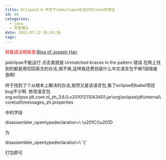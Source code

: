 ```yaml
---
title: Eclipse3.6 中文下Jadeclipse无法打开class的修正
id: 64
categories:
  - java
  - 开发相关
date: 2011-07-12 16:14:26
tags:
---
```


<span style="color: #ff0000;">转载请注明来源:</span>[Blog of Joseph Han](../ "Blog of Joseph Han")

jadclipse不能运行 点击类就报 Unmatched braces in the pattern 错误
在网上找到的都是用切回英文的办法,很不爽,这样我还费劲装什么中文语言包干嘛?因噎废食啊!

终于找到了个从根本上解决的办法,居然又是该语言包,看了eclipse的babel项目bug不少啊.
修改语言包org.eclipse.jdt.core.nl_zh_3.6.0.v20101211043401.jar\org\eclipse\jdt\internal\core\util\messages_zh.properties

中的字段

disassembler_opentypedeclaration=\ \u201C{\u201D

为

disassembler_opentypedeclaration=\ '{'

打包即可﻿